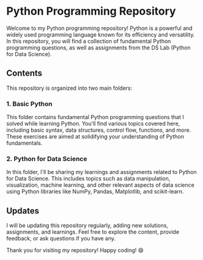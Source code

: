 # Python Programming Repository

Welcome to my Python programming repository! Python is a powerful and widely used programming language known for its efficiency and versatility. In this repository, you will find a collection of fundamental Python programming questions, as well as assignments from the DS Lab (Python for Data Science).

## Contents

This repository is organized into two main folders:

### 1. Basic Python

This folder contains fundamental Python programming questions that I solved while learning Python. You'll find various topics covered here, including basic syntax, data structures, control flow, functions, and more. These exercises are aimed at solidifying your understanding of Python fundamentals.

### 2. Python for Data Science

In this folder, I'll be sharing my learnings and assignments related to Python for Data Science. This includes topics such as data manipulation, visualization, machine learning, and other relevant aspects of data science using Python libraries like NumPy, Pandas, Matplotlib, and scikit-learn. 

## Updates

I will be updating this repository regularly, adding new solutions, assignments, and learnings. Feel free to explore the content, provide feedback, or ask questions if you have any.

Thank you for visiting my repository! Happy coding! 😄

